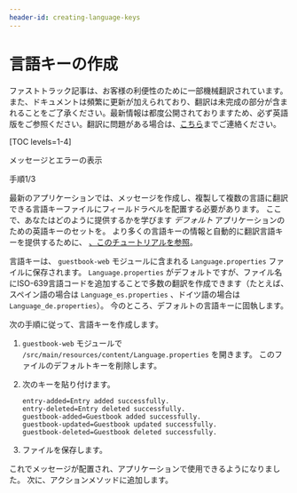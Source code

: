 ```yaml
---
header-id: creating-language-keys
---
```


# 言語キーの作成

<p class="alert alert-info"><span class="wysiwyg-color-blue120">ファストトラック記事は、お客様の利便性のために一部機械翻訳されています。また、ドキュメントは頻繁に更新が加えられており、翻訳は未完成の部分が含まれることをご了承ください。最新情報は都度公開されておりますため、必ず英語版をご参照ください。翻訳に問題がある場合は、<a href="mailto:support-content-jp@liferay.com">こちら</a>までご連絡ください。</span></p>

[TOC levels=1-4]

<div class="learn-path-step row">
    <p id="stepTitle">メッセージとエラーの表示</p><p>手順1/3</p>
</div>

最新のアプリケーションでは、メッセージを作成し、複製して複数の言語に翻訳できる言語キーファイルにフィールドラベルを配置する必要があります。 ここで、あなたはどのように提供するかを学びます *デフォルト* アプリケーションのための英語キーのセットを。 より多くの言語キーの情報と自動的に翻訳言語キーを提供するために、 [、このチュートリアルを参照](/docs/7-1/tutorials/-/knowledge_base/t/automatically-generating-language-files)。

言語キーは、 `guestbook-web` モジュールに含まれる `Language.properties` ファイルに保存されます。 `Language.properties` がデフォルトですが、ファイル名にISO-639言語コードを追加することで多数の翻訳を作成できます（たとえば、スペイン語の場合は `Language_es.properties` 、ドイツ語の場合は `Language_de.properties`）。 今のところ、デフォルトの言語キーに固執します。

次の手順に従って、言語キーを作成します。

1.  `guestbook-web` モジュールで `/src/main/resources/content/Language.properties` を開きます。 このファイルのデフォルトキーを削除します。

2.  次のキーを貼り付けます。
   
        entry-added=Entry added successfully.
        entry-deleted=Entry deleted successfully.
        guestbook-added=Guestbook added successfully.
        guestbook-updated=Guestbook updated successfully.
        guestbook-deleted=Guestbook deleted successfully.

3.  ファイルを保存します。

これでメッセージが配置され、アプリケーションで使用できるようになりました。 次に、アクションメソッドに追加します。
